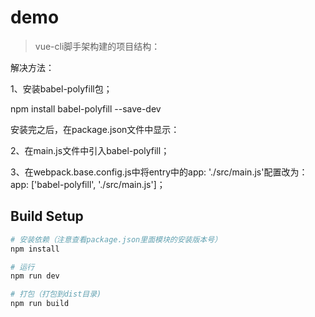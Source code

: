 #  demo

> vue-cli脚手架构建的项目结构：

解决方法：

1、安装babel-polyfill包；

npm install babel-polyfill --save-dev

安装完之后，在package.json文件中显示：


2、在main.js文件中引入babel-polyfill；


3、在webpack.base.config.js中将entry中的app: './src/main.js'配置改为：app: ['babel-polyfill', './src/main.js']；


## Build Setup

``` bash
# 安装依赖（注意查看package.json里面模块的安装版本号）
npm install

# 运行
npm run dev

# 打包（打包到dist目录)
npm run build

```

